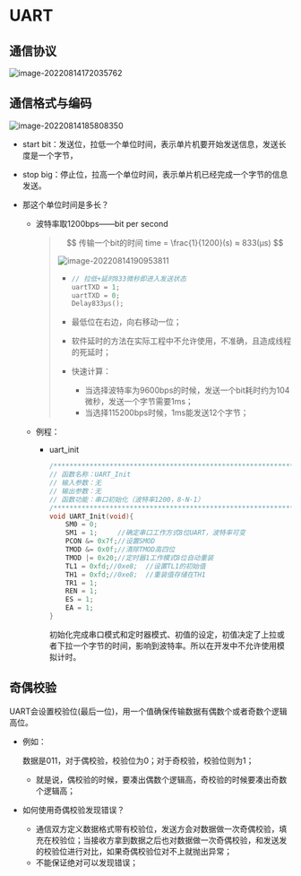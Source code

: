 # UART

## 通信协议

![image-20220814172035762](https://pic-1304959529.cos.ap-guangzhou.myqcloud.com/DB/image-20220814172035762.png)

## 通信格式与编码

![image-20220814185808350](https://pic-1304959529.cos.ap-guangzhou.myqcloud.com/DB/image-20220814185808350.png)

- start bit：发送位，拉低一个单位时间，表示单片机要开始发送信息，发送长度是一个字节，

- stop big：停止位，拉高一个单位时间，表示单片机已经完成一个字节的信息发送。

- 那这个单位时间是多长？

	- 波特率取1200bps——bit per second 

		

		> $$
		> 传输一个bit的时间 time = \frac{1}{1200}(s) ≈ 833(μs)
		> $$
		>
		> 
		>
		> ![image-20220814190953811](https://pic-1304959529.cos.ap-guangzhou.myqcloud.com/DB/image-20220814190953811.png)
		>
		> - ```c
		> 	// 拉低+延时833微秒即进入发送状态
		> 	uartTXD = 1;
		> 	uartTXD = 0;
		> 	Delay833μs();
		> 	```
		>
		> - 最低位在右边，向右移动一位；
		>
		> - 软件延时的方法在实际工程中不允许使用，不准确，且造成线程的死延时；
		>
		> - 快速计算：
		>
		> 	- 当选择波特率为9600bps的时候，发送一个bit耗时约为104微秒，发送一个字节需要1ms；
		> 	- 当选择115200bps时候，1ms能发送12个字节；

	- 例程：

		- uart_init

			```c
			/******************************************************************************/
			// 函数名称：UART_Init 
			// 输入参数：无
			// 输出参数：无 
			// 函数功能：串口初始化（波特率1200，8-N-1）
			/******************************************************************************/
			void UART_Init(void){
				SM0 = 0;
				SM1 = 1;     //确定串口工作方式8位UART，波特率可变
				PCON &= 0x7f;//设置SMOD
				TMOD &= 0x0f;//清除TMOD高四位
				TMOD |= 0x20;//定时器1工作模式8位自动重装
				TL1 = 0xfd;//0xe8;  //设置TL1的初始值
				TH1 = 0xfd;//0xe8;  //重装值存储在TH1
				TR1 = 1;
				REN = 1;
				ES = 1;
				EA = 1;
			}
			```

			初始化完成串口模式和定时器模式、初值的设定，初值决定了上拉或者下拉一个字节的时间，影响到波特率。所以在开发中不允许使用模拟计时。

## 奇偶校验

UART会设置校验位(最后一位)，用一个值确保传输数据有偶数个或者奇数个逻辑高位。

- 例如：

	数据是011，对于偶校验，校验位为0；对于奇校验，校验位则为1；

	- 就是说，偶校验的时候，要凑出偶数个逻辑高，奇校验的时候要凑出奇数个逻辑高；

- 如何使用奇偶校验发现错误？

	- 通信双方定义数据格式带有校验位，发送方会对数据做一次奇偶校验，填充在校验位；当接收方拿到数据之后也对数据做一次奇偶校验，和发送发的校验位进行对比，如果奇偶校验位对不上就抛出异常；
	- 不能保证绝对可以发现错误；

